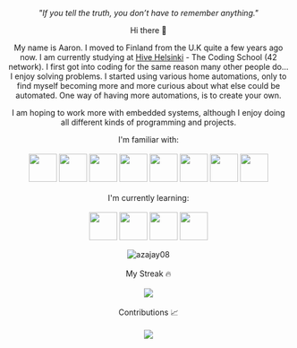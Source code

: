 <p align="center">
 <i>"If you tell the truth, you don’t have to remember anything."</i>
</p>

<p align="center">
 Hi there 👋
</p>


<p align="center">
My name is Aaron. I moved to Finland from the U.K quite a few years ago now. I am currently studying at <a href="https://www.hive.fi/en/">Hive Helsinki</a> - The Coding School (42 network). I first got into coding for the same reason many other people do... I enjoy solving problems. I started using various home automations, only to find myself becoming more and more curious about what else could be automated. One way of having more automations, is to create your own.

</p> 

<p align="center">
I am hoping to work more with embedded systems, although I enjoy doing all different kinds of programming and projects.
 
</p> 

<p align="center">
I'm familiar with: <br /> <br />

</a >
<img src="https://cdn.jsdelivr.net/gh/devicons/devicon/icons/c/c-original.svg" width="50" height="50"/>  <img src="https://cdn.jsdelivr.net/gh/devicons/devicon/icons/python/python-original.svg" width="50" height="50"/> <img src="https://cdn.jsdelivr.net/gh/devicons/devicon/icons/java/java-original-wordmark.svg" width="50" height="50"/> <img src="https://cdn.jsdelivr.net/gh/devicons/devicon/icons/bash/bash-original.svg" width="50" height="50"/>  <img src="https://cdn.jsdelivr.net/gh/devicons/devicon/icons/git/git-original.svg" width="50" height="50"/>  <img src="https://cdn.jsdelivr.net/gh/devicons/devicon/icons/vscode/vscode-original.svg" width="50" height="50"/>  <img src="https://cdn.jsdelivr.net/gh/devicons/devicon/icons/vim/vim-original.svg" width="50" height="50"/>  <img src="https://cdn.jsdelivr.net/gh/devicons/devicon/icons/raspberrypi/raspberrypi-original.svg" width="50" height="50"/>
</a > <br /> <br />
</a >
I'm currently learning: <br /> <br />
</a >
<img src="https://cdn.jsdelivr.net/gh/devicons/devicon/icons/csharp/csharp-original.svg" width="50" height="50"/> <img src="https://cdn.jsdelivr.net/gh/devicons/devicon/icons/cplusplus/cplusplus-original.svg" width="50" height="50"/> <img src="https://cdn.jsdelivr.net/gh/devicons/devicon/icons/scala/scala-original.svg" width="50" height="50"/> <img src="https://cdn.jsdelivr.net/gh/devicons/devicon/icons/swift/swift-original.svg" width="50" height="50" />
          

</p> 

<p align="center">
  <img src="https://github-readme-stats.vercel.app/api/top-langs?username=azajay08&show_icons=true&theme=chartreuse-dark&hide_border=true&hide=assembly,ruby&locale=en&card_width=699" alt="azajay08" />
 </a > <br /> <br />
  My Streak 🔥 <br /> <br />
 </a >
  <img src="https://streak-stats.demolab.com?user=azajay08&theme=chartreuse-dark&hide_border=true&card_width=699)](https://git.io/streak-stats)" />
 </a > <br /> <br />
  Contributions 📈 <br /> <br />
  <img src="https://github-profile-summary-cards.vercel.app/api/cards/profile-details?username=azajay08&theme=chartreuse_dark" />
 </a >
</p>

